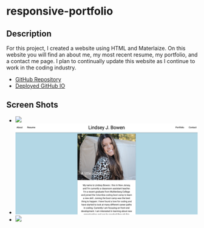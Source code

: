 # responsive-portfolio
## Description
For this project, I created a website using HTML and Materlaize. On this website you will find an about me, my most recent resume, my portfolio, and a contact me page. I plan to continually update this website as I continue to work in the coding industry. 

* [GitHub Repository](https://github.com/lindseybowen/responsive-portfolio)
* [Deployed GitHub IO](https://lindseybowen.github.io/responsive-portfolio/)

## Screen Shots 
* ![](images/Main.png)
* ![](images/About.png)
* ![](images/Portfolio)



